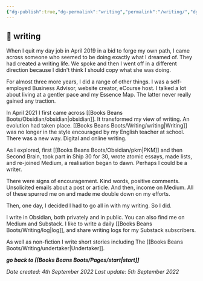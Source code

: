 ```yaml
---
{"dg-publish":true,"dg-permalink":"writing","permalink":"/writing/","dgHomeLink":true,"dgPassFrontmatter":false}
---
```



## 🌿 writing

When I quit my day job in April 2019 in a bid to forge my own path, I came across someone who seemed to be doing exactly what I dreamed of. They had created a writing life. We spoke and then I went off in a different direction because I didn't think I should copy what she was doing.

For almost three more years, I did a range of other things. I was a self-employed Business Advisor, website creator, eCourse host. I talked a lot about living at a gentler pace and my Essence Map. The latter never really gained any traction.

In April 2021 I first came across [[Books Beans Boots/Obsidian/obsidian|obsidian]]. It transformed my view of writing. An evolution had taken place. [[Books Beans Boots/Writing/writing|Writing]] was no longer in the style encouraged by my English teacher at school. There was a new way. Digital and online writing. 

As I explored, first [[Books Beans Boots/Obsidian/pkm|PKM]] and then Second Brain, took part in Ship 30 for 30, wrote atomic essays, made lists, and re-joined Medium, a realisation began to dawn. Perhaps I could be a writer.

There were signs of encouragement. Kind words, positive comments. Unsolicited emails about a post or article. And then, income on Medium. All of these spurred me on and made me double down on my efforts.

Then, one day, I decided I had to go all in with my writing. So I did.

I write in Obsidian, both privately and in public. You can also find me on Medium and Substack. I like to write a daily [[Books Beans Boots/Writing/log|log]], and share writing logs for my Substack subscribers.

As well as non-fiction I write short stories including The [[Books Beans Boots/Writing/undertaker|Undertaker]].

***go back to [[Books Beans Boots/Pages/start|start]]***

*Date created: 4th September 2022*
*Last update: 5th September 2022*


